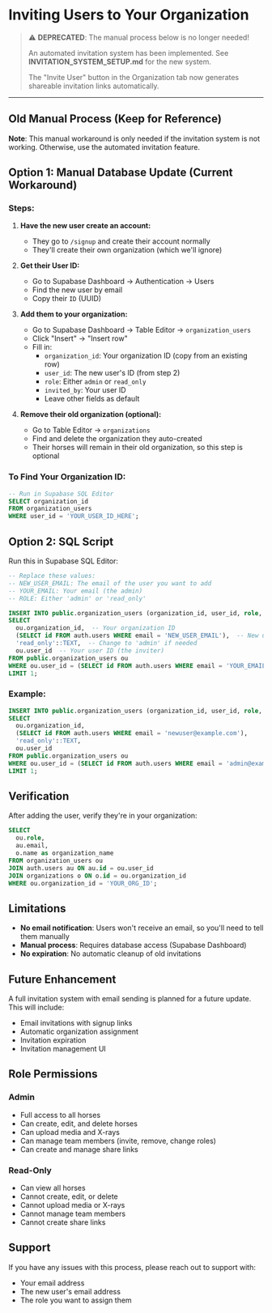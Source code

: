 # Inviting Users to Your Organization

> ⚠️ **DEPRECATED**: The manual process below is no longer needed!
>
> An automated invitation system has been implemented. See **INVITATION_SYSTEM_SETUP.md** for the new system.
>
> The "Invite User" button in the Organization tab now generates shareable invitation links automatically.

---

## Old Manual Process (Keep for Reference)

**Note**: This manual workaround is only needed if the invitation system is not working. Otherwise, use the automated invitation feature.

## Option 1: Manual Database Update (Current Workaround)

### Steps:

1. **Have the new user create an account:**
   - They go to `/signup` and create their account normally
   - They'll create their own organization (which we'll ignore)

2. **Get their User ID:**
   - Go to Supabase Dashboard → Authentication → Users
   - Find the new user by email
   - Copy their `ID` (UUID)

3. **Add them to your organization:**
   - Go to Supabase Dashboard → Table Editor → `organization_users`
   - Click "Insert" → "Insert row"
   - Fill in:
     - `organization_id`: Your organization ID (copy from an existing row)
     - `user_id`: The new user's ID (from step 2)
     - `role`: Either `admin` or `read_only`
     - `invited_by`: Your user ID
     - Leave other fields as default

4. **Remove their old organization (optional):**
   - Go to Table Editor → `organizations`
   - Find and delete the organization they auto-created
   - Their horses will remain in their old organization, so this step is optional

### To Find Your Organization ID:

```sql
-- Run in Supabase SQL Editor
SELECT organization_id
FROM organization_users
WHERE user_id = 'YOUR_USER_ID_HERE';
```

## Option 2: SQL Script

Run this in Supabase SQL Editor:

```sql
-- Replace these values:
-- NEW_USER_EMAIL: The email of the user you want to add
-- YOUR_EMAIL: Your email (the admin)
-- ROLE: Either 'admin' or 'read_only'

INSERT INTO public.organization_users (organization_id, user_id, role, invited_by)
SELECT
  ou.organization_id,  -- Your organization ID
  (SELECT id FROM auth.users WHERE email = 'NEW_USER_EMAIL'),  -- New user's ID
  'read_only'::TEXT,  -- Change to 'admin' if needed
  ou.user_id  -- Your user ID (the inviter)
FROM public.organization_users ou
WHERE ou.user_id = (SELECT id FROM auth.users WHERE email = 'YOUR_EMAIL')
LIMIT 1;
```

### Example:

```sql
INSERT INTO public.organization_users (organization_id, user_id, role, invited_by)
SELECT
  ou.organization_id,
  (SELECT id FROM auth.users WHERE email = 'newuser@example.com'),
  'read_only'::TEXT,
  ou.user_id
FROM public.organization_users ou
WHERE ou.user_id = (SELECT id FROM auth.users WHERE email = 'admin@example.com')
LIMIT 1;
```

## Verification

After adding the user, verify they're in your organization:

```sql
SELECT
  ou.role,
  au.email,
  o.name as organization_name
FROM organization_users ou
JOIN auth.users au ON au.id = ou.user_id
JOIN organizations o ON o.id = ou.organization_id
WHERE ou.organization_id = 'YOUR_ORG_ID';
```

## Limitations

- **No email notification**: Users won't receive an email, so you'll need to tell them manually
- **Manual process**: Requires database access (Supabase Dashboard)
- **No expiration**: No automatic cleanup of old invitations

## Future Enhancement

A full invitation system with email sending is planned for a future update. This will include:
- Email invitations with signup links
- Automatic organization assignment
- Invitation expiration
- Invitation management UI

## Role Permissions

### Admin
- Full access to all horses
- Can create, edit, and delete horses
- Can upload media and X-rays
- Can manage team members (invite, remove, change roles)
- Can create and manage share links

### Read-Only
- Can view all horses
- Cannot create, edit, or delete
- Cannot upload media or X-rays
- Cannot manage team members
- Cannot create share links

## Support

If you have any issues with this process, please reach out to support with:
- Your email address
- The new user's email address
- The role you want to assign them
